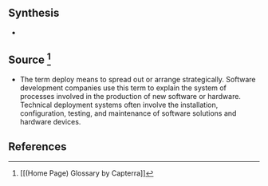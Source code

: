 ## Synthesis
- 
## Source [^1]
- The term deploy means to spread out or arrange strategically. Software development companies use this term to explain the system of processes involved in the production of new software or hardware. Technical deployment systems often involve the installation, configuration, testing, and maintenance of software solutions and hardware devices.
## References

[^1]: [[(Home Page) Glossary by Capterra]]